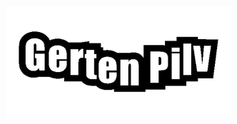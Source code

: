 <h1 align="center">
  <img src="https://raw.githubusercontent.com/GertenP/GertenP/main/2025-02-24-Gerten-Pilv.gif" alt="Gerten Pilv" />
</h1>
